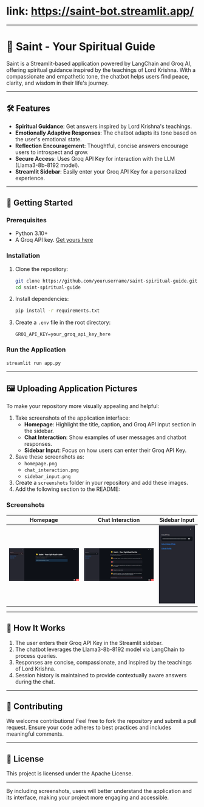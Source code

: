 # link: https://saint-bot.streamlit.app/

---

# 🌟 **Saint - Your Spiritual Guide**

Saint is a Streamlit-based application powered by LangChain and Groq AI, offering spiritual guidance inspired by the teachings of Lord Krishna. With a compassionate and empathetic tone, the chatbot helps users find peace, clarity, and wisdom in their life's journey.

---

## 🛠️ **Features**

- **Spiritual Guidance**: Get answers inspired by Lord Krishna's teachings.
- **Emotionally Adaptive Responses**: The chatbot adapts its tone based on the user's emotional state.
- **Reflection Encouragement**: Thoughtful, concise answers encourage users to introspect and grow.
- **Secure Access**: Uses Groq API Key for interaction with the LLM (Llama3-8b-8192 model).
- **Streamlit Sidebar**: Easily enter your Groq API Key for a personalized experience.

---

## 🚀 **Getting Started**

### Prerequisites
- Python 3.10+
- A Groq API key. [Get yours here](https://console.groq.com/keys)

### Installation
1. Clone the repository:
   ```bash
   git clone https://github.com/yourusername/saint-spiritual-guide.git
   cd saint-spiritual-guide
   ```
2. Install dependencies:
   ```bash
   pip install -r requirements.txt
   ```
3. Create a `.env` file in the root directory:
   ```
   GROQ_API_KEY=your_groq_api_key_here
   ```

### Run the Application
   ```bash
   streamlit run app.py
   ```

---

## 🖼️ **Uploading Application Pictures**
To make your repository more visually appealing and helpful:
1. Take screenshots of the application interface:
   - **Homepage**: Highlight the title, caption, and Groq API input section in the sidebar.
   - **Chat Interaction**: Show examples of user messages and chatbot responses.
   - **Sidebar Input**: Focus on how users can enter their Groq API Key.
2. Save these screenshots as:
   - `homepage.png`
   - `chat_interaction.png`
   - `sidebar_input.png`
3. Create a `screenshots` folder in your repository and add these images.
4. Add the following section to the README:

### Screenshots
| **Homepage**                          | **Chat Interaction**                      | **Sidebar Input**                         |
|---------------------------------------|------------------------------------------|------------------------------------------|
| ![Homepage](OUTPUT/homepage.png) | ![Chat Interaction](OUTPUT/chat_interface.png) | ![Sidebar Input](OUTPUT/sidebar.png) |

---

## 📜 **How It Works**
1. The user enters their Groq API Key in the Streamlit sidebar.
2. The chatbot leverages the Llama3-8b-8192 model via LangChain to process queries.
3. Responses are concise, compassionate, and inspired by the teachings of Lord Krishna.
4. Session history is maintained to provide contextually aware answers during the chat.

---

## 🤝 **Contributing**
We welcome contributions! Feel free to fork the repository and submit a pull request. Ensure your code adheres to best practices and includes meaningful comments.

---

## 📄 **License**
This project is licensed under the Apache License.

---

By including screenshots, users will better understand the application and its interface, making your project more engaging and accessible.

